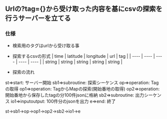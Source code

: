 ## Urlの?tag={}から受け取った内容を基にcsvの探索を行うサーバーを立てる

### 仕様
- 検索用のタグはurlから受け取る事

- 探索するcsvの形式
|  time  |  latitude  |  longitude  | url | tag |
| ---- | ---- | ---- | ---- | ---- |
|  string  |  string  |  string  |  string  |  string  |

- 探索の流れ
<div class="flow">
st=>start: サーバー開始
sb1=>subroutine: 探索シーケンス
op=>operation: Tagの取得
op1=>operation: TagからMapの探索(開始番地の取得)
op2=>operation: 開始番地から保存したtagの分100件jsonに格納
sb2=>subroutine: 出力シーケンス
io1=>inputoutput: 100件分のjsonを出力 
e=>end: 終了
 
st->sb1->op->op1->op2->sb2->io1->e
</div>
  